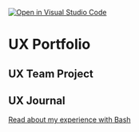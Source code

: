 [![Open in Visual Studio Code](https://classroom.github.com/assets/open-in-vscode-f059dc9a6f8d3a56e377f745f24479a46679e63a5d9fe6f495e02850cd0d8118.svg)](https://classroom.github.com/online_ide?assignment_repo_id=6804877&assignment_repo_type=AssignmentRepo)
# UX Portfolio


## UX Team Project


## UX Journal

[Read about my experience with Bash](j01/)
